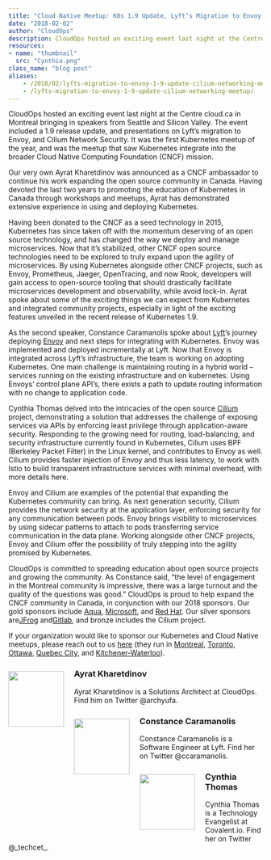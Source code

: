 ```yaml
---
title: "Cloud Native Meetup: K8s 1.9 Update, Lyft’s Migration to Envoy, and Cilium Networking"
date: "2018-02-02"
author: "CloudOps"
description: CloudOps hosted an exciting event last night at the Centre cloud.ca in Montreal bringing in speakers from Seattle and Silicon Valley. 
resources:
- name: "thumbnail"
  src: "Cynthia.png"
class_name: "blog post"
aliases:
    - /2018/02/lyfts-migration-to-envoy-1-9-update-cilium-networking-meetup/
    - /lyfts-migration-to-envoy-1-9-update-cilium-networking-meetup/
---
```


<p>CloudOps hosted an exciting event last night at the Centre cloud.ca in Montreal bringing in speakers from Seattle and Silicon Valley. The event included a 1.9 release update, and presentations on Lyft’s migration to Envoy, and Cilium Network Security. It was the first Kubernetes meetup of the year, and was the meetup that saw Kubernetes integrate into the broader Cloud Native Computing Foundation (CNCF) mission.</p>

<p>Our very own Ayrat Kharetdinov was announced as a CNCF ambassador to continue his work expanding the open source community in Canada. Having devoted the last two years to promoting the education of Kubernetes in Canada through workshops and meetups, Ayrat has demonstrated extensive experience in using and deploying Kubernetes.</p>

<p>Having been donated to the CNCF as a seed technology in 2015, Kubernetes has since taken off with the momentum deserving of an open source technology, and has changed the way we deploy and manage microservices. Now that it’s stabilized, other CNCF open source technologies need to be explored to truly expand upon the agility of microservices. By using Kubernetes alongside other CNCF projects, such as Envoy, Prometheus, Jaeger, OpenTracing, and now Rook, developers will gain access to open-source tooling that should drastically facilitate microservices development and observability, while avoid lock-in. Ayrat spoke about some of the exciting things we can expect from Kubernetes and integrated community projects, especially in light of the exciting features unveiled in the recent release of Kubernetes 1.9.</p>

<p>As the second speaker, Constance Caramanolis spoke about <a href="https://www.lyft.com/" target="_blank" rel="noopener noreferrer">Lyft</a>’s journey deploying <a href="https://www.envoyproxy.io/" target="_blank" rel="noopener noreferrer">Envoy</a> and next steps for integrating with Kubernetes. Envoy was implemented and deployed incrementally at Lyft. Now that Envoy is integrated across Lyft’s infrastructure, the team is working on adopting Kubernetes. One main challenge is maintaining routing in a hybrid world – services running on the existing infrastructure and on kubernetes. Using Envoys’ control plane API’s, there exists a path to update routing information with no change to application code.</p>

<p>Cynthia Thomas delved into the intricacies of the open source <a href="https://www.cilium.io/" target="_blank" rel="noopener noreferrer">Cilium</a> project, demonstrating a solution that addresses the challenge of exposing services via APIs by enforcing least privilege through application-aware security. Responding to the growing need for routing, load-balancing, and security infrastructure currently found in Kubernetes, Cilium uses BPF (Berkeley Packet Filter) in the Linux kernel, and contributes to Envoy as well. Cilium provides faster injection of Envoy and thus less latency, to work with Istio to build transparent infrastructure services with minimal overhead, with more details here.</p>

<p>Envoy and Cilium are examples of the potential that expanding the Kubernetes community can bring. As next generation security, Cilium provides the network security at the application layer, enforcing security for any communication between pods. Envoy brings visibility to microservices by using sidecar patterns to attach to pods transferring service communication in the data plane. Working alongside other CNCF projects, Envoy and Cilium offer the possibility of truly stepping into the agility promised by Kubernetes.</p>

<p>CloudOps is committed to spreading education about open source projects and growing the community. As Constance said, “the level of engagement in the Montreal community is impressive, there was a large turnout and the quality of the questions was good.” CloudOps is proud to help expand the CNCF community in Canada, in conjunction with our 2018 sponsors. Our gold sponsors include <a href="https://www.aquasec.com/ " target="_blank" rel="noopener noreferrer">Aqua</a>, <a href="https://www.microsoft.com/en-ca/" target="_blank" rel="noopener noreferrer">Microsoft</a>, and <a href="https://www.redhat.com/en" target="_blank" rel="noopener noreferrer">Red Hat</a>. Our silver sponsors are<a href="https://jfrog.com/" target="_blank" rel="noopener noreferrer">JFrog</a> and<a href="https://about.gitlab.com/" target="_blank" rel="noopener noreferrer">Gitlab</a>, and bronze includes the Cilium project.</p>

<p>If your organization would like to sponsor our Kubernetes and Cloud Native meetups, please reach out to us <a href="mailto:jsimon@cloudops.com" target="_blank" rel="noopener noreferrer">here</a> (they run in <a href="https://www.meetup.com/Kubernetes-Montreal/" target="_blank" rel="noopener noreferrer">Montreal</a>, <a href="https://www.meetup.com/Kubernetes-Toronto/" target="_blank" rel="noopener noreferrer">Toronto</a>, <a href="https://www.meetup.com/Kubernetes-Ottawa/" target="_blank" rel="noopener noreferrer">Ottawa</a>, <a href=" https://www.meetup.com/Kubernetes-Quebec/" target="_blank" rel="noopener noreferrer">Quebec City</a>, and <a href="https://www.meetup.com/Kubernetes-Kitchener-Waterloo/" target="_blank" rel="noopener noreferrer">Kitchener-Waterloo</a>).</p>

<h3><img style="width: 110px; float: left; margin: 5px 20px 20px 0;" class="size-full wp-image-749 alignleft" title="Ayrat Kharetdinov" src="/images/blog/post/Archie.jpg" alt="" width="110" height="110">Ayrat Kharetdinov</h3>

<p>Ayrat Kharetdinov is a Solutions Architect at CloudOps. Find him on Twitter @archyufa.</p>

<h3><img style="width: 110px; float: left; margin: 5px 20px 20px 0;" class="size-full wp-image-749 alignleft" title="Constance Caramanolis" src="/images/blog/post/Constance.jpg" alt="" width="110" height="110">Constance Caramanolis</h3>

<p>Constance Caramanolis is a Software Engineer at Lyft. Find her on Twitter @ccaramanolis.</p>

<h3><img style="width: 110px; float: left; margin: 5px 20px 20px 0;" class="size-full wp-image-749 alignleft" title="Cynthia Thomas" src="/images/blog/post/Cynthia-Thmas.jpg" alt="" width="110" height="110">Cynthia Thomas</h3>

<p>Cynthia Thomas is a Technology Evangelist at Covalent.io. Find her on Twitter @_techcet_.</p>

<div class="divider shortcode-divider"></div>